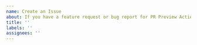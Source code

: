 ```yaml
---
name: Create an Issue
about: If you have a feature request or bug report for PR Preview Action, create a new issue.
title: ''
labels: ''
assignees: ''
---
```


<!--
Hello!

If you have a feature request or bug report for PR Preview Action: please go ahead and create this issue!

If you have a question about how to use or how to get started with PR Preview Action: please don't create an issue! Start a new discussion instead: https://github.com/rossjrw/pr-preview-action/discussions

Thank you!
-->
